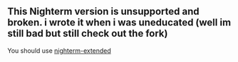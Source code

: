 ## This Nighterm version is unsupported and broken. i wrote it when i was uneducated (well im still bad but still check out the fork)
You should use [nighterm-extended](https://github.com/schkwve/nighterm-extended)
